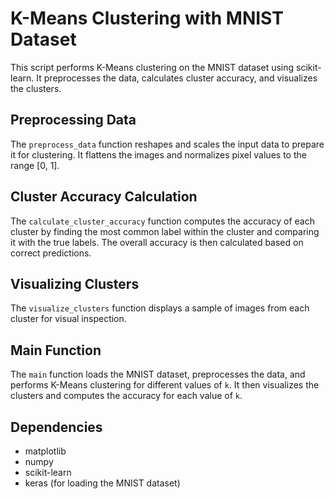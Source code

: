# K-Means Clustering with MNIST Dataset

This script performs K-Means clustering on the MNIST dataset using scikit-learn. It preprocesses the data, calculates cluster accuracy, and visualizes the clusters.

## Preprocessing Data

The `preprocess_data` function reshapes and scales the input data to prepare it for clustering. It flattens the images and normalizes pixel values to the range [0, 1].

## Cluster Accuracy Calculation

The `calculate_cluster_accuracy` function computes the accuracy of each cluster by finding the most common label within the cluster and comparing it with the true labels. The overall accuracy is then calculated based on correct predictions.

## Visualizing Clusters

The `visualize_clusters` function displays a sample of images from each cluster for visual inspection.

## Main Function

The `main` function loads the MNIST dataset, preprocesses the data, and performs K-Means clustering for different values of `k`. It then visualizes the clusters and computes the accuracy for each value of `k`.

## Dependencies

- matplotlib
- numpy
- scikit-learn
- keras (for loading the MNIST dataset)
